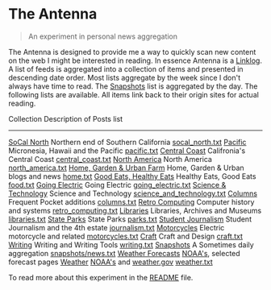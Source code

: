
# The Antenna

> An experiment in personal news aggregation

The Antenna is designed to provide  me a way to quickly scan new content on the web I might be interested in reading. In essence Antenna is a [Linklog](https://en.wikipedia.org/wiki/Linklog). A list of feeds is aggregated into a collection of items and presented in descending date order. Most lists aggregate by the week since I don't always have time to read. The [Snapshots](snapshots/) list is aggregated by the day. The following lists are available. All items link back to their origin sites for actual reading.

Collection                                          Description of Posts                                               list
---------------------------------                   --------------------------------------------------------------     --------------------------------
[SoCal North](socal_north.html)                     Northern end of Southern California                                [socal_north.txt](socal_north.txt)
[Pacific](pacific.html)                             Micronesia, Hawaii and the Pacific                                 [pacific.txt](pacific.txt)
[Central Coast](central_coast.html)                 Califronia's Central Coast                                         [central_coast.txt](central_coast.txt)
[North America](north_america.html)                 North America                                                      [north_america.txt](north_america.txt)
[Home, Garden & Urban Farm](home.html)              Home, Garden & Urban blogs and news                                [home.txt](home.txt)
[Good Eats, Healthy Eats](food.html)                Healthy Eats, Good Eats                                            [food.txt](foot.txt)
[Going Electric](going_electric.html)               Going Electric                                                     [going_electric.txt](going_electric.txt)
[Science & Technology](science_and_technology.html) Science and Technology                                             [science_and_technology.txt](science_and_technology.txt)
[Columns](columns.html)                             Frequent Pocket additions                                          [columns.txt](columns.txt)
[Retro Computing](retro_computing.html)             Computer history and systems                                       [retro_computing.txt](retro_computing.txt)
[Libraries](libraries.html)                         Libraries, Archives and Museums                                    [libraries.txt](libraries.txt)
[State Parks](parks.html)                           State Parks                                                        [parks.txt](parks.txt)
[Student Journalism](journalism.html)               Student Journalism and the 4th estate                              [journalism.txt](journalism.txt)
[Motorcycles](motorcycles.html)                     Electric motorcycle and related                                    [motorcycles.txt](motorcycles.txt)
[Craft](craft.html)                                 Craft and Design                                                   [craft.txt](craft.txt)
[Writing](writing.html)                             Writing and Writing Tools                                          [writing.txt](writing.txt)
[Snapshots](snapshots/)                             A Sometimes daily aggregation                                      [snapshots/news.txt](snapshots/news.txt)
[Weather Forecasts](forecasts.html)                 [NOAA's](https://weather.gov), selected forecast pages
[Weather](weather.html)                             [NOAA's](https://noaa.gov) and [weather.gov](https://weather.gov)  [weather.txt](weather.txt)


To read more about this experiment in the [README](README.md) file.

